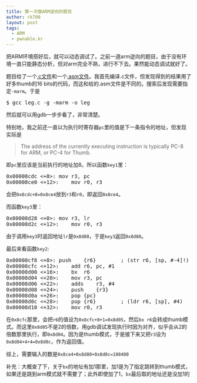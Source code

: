```yaml
---
title: 第一次做ARM逆向的题目
author: rk700
layout: post
tags:
  - ARM
  - pwnable.kr
---
```


把ARM环境搭好后，就可以动态调试了。之前一道arm逆向的题目，由于没有环境一直只能静态分析，但对arm完全不熟，进行不下去。果然能动态调试就好了。

题目给了一个[.c文件](http://pwnable.kr/bin/leg.c)和一个[.asm文件](http://pwnable.kr/bin/leg.asm)。我首先编译.c文件，但发现得到的结果用了好多thumb的16 bits的代码，而这和给的.asm文件是不同的。搜索后发现需要指定`-marm`。于是

<pre>$ gcc leg.c -g -marm -o leg</pre>

然后就可以用gdb一步步看了，非常清楚。

特别地，我之前还一直以为执行时寄存器`pc`里的值是下一条指令的地址，但发现实际是

> The address of the currently executing instruction is typically PC-8 for ARM, or PC-4 for Thumb.

即`pc`里应该是当前执行的地址加8。所以函数`key1`里：

<pre>
0x00008cdc <+8>: mov r3, pc
0x00008ce0 <+12>:    mov r0, r3
</pre>

会把`0x8cdc+8=0x8ce4`放到`r3`和`r0`，即返回`0x8ce4`。

而函数`key3`里：
<pre>
0x00008d28 <+8>: mov r3, lr
0x00008d2c <+12>:    mov r0, r3
</pre>

由于调用`key3`时返回地址`lr`是`0x8d80`，于是`key3`返回`0x8d80`。

最后来看函数`key2`:

<pre>
0x00008cf8 <+8>: push    {r6}        ; (str r6, [sp, #-4]!)
0x00008cfc <+12>:    add r6, pc, #1
0x00008d00 <+16>:    bx  r6
0x00008d04 <+20>:    mov r3, pc
0x00008d06 <+22>:    adds    r3, #4
0x00008d08 <+24>:    push    {r3}
0x00008d0a <+26>:    pop {pc}
0x00008d0c <+28>:    pop {r6}        ; (ldr r6, [sp], #4)
0x00008d10 <+32>:    mov r0, r3
</pre>

在`0x8cfc`那里，会把`r6`的值设为`0x8cfc+8+1=0x8d05`，然后`bx r6`会转成thumb模式。而这里`0x8d05`不是2的倍数，用gdb调试发现执行时因为对齐，似乎会从2的倍数那里执行，即`0x8d04`。因为是thumb模式，于是接下来又把`r3`设为`0x8d04+4+4=0x8d0c`，作为返回值。

综上，需要输入的数是`0x8ce4+0x8d80+0x8d0c=108400`

补充：大概查了下，关于`bx`的地址有加1那里，加1是为了指定跳转到thumb模式，如果还是跳到arm模式就不需要了；此外即使加了1，`bx`最后取的地址还是没加1的
